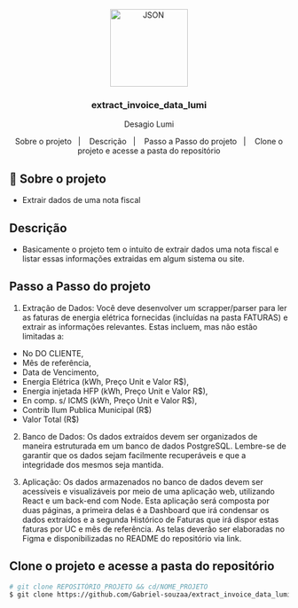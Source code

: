 <div align="center">
	 <img alt="JSON" align="center" src="https://uploads-ssl.webflow.com/62f9249c43126cafce10bc33/62fd12497ffcb83b28ea3309_logo-lumi-white.svg" width="140px">
</div>

<div align="center">
  <h3>
    extract_invoice_data_lumi
  </h3>

  <p>
  Desagio Lumi
  <p>
    <a >Sobre o projeto</a>&nbsp;&nbsp;&nbsp;|&nbsp;&nbsp;&nbsp;
    <a > Descrição</a>&nbsp;&nbsp;&nbsp;|&nbsp;&nbsp;&nbsp;
    <a >Passo a Passo do projeto</a>&nbsp;&nbsp;&nbsp;|&nbsp;&nbsp;&nbsp;
    <a>Clone o projeto e acesse a pasta do repositório</a>
  </p>

</div>

## 📘 Sobre o projeto

- <p>Extrair dados de uma nota fiscal</p>

## Descrição

- <p>Basicamente o projeto tem o intuito de extrair dados uma nota fiscal e listar essas informações extraidas em algum sistema ou site. </p>


## Passo a Passo do projeto

1. Extração de Dados:
Você deve desenvolver um scrapper/parser para ler as faturas de energia elétrica
fornecidas (incluídas na pasta FATURAS) e extrair as informações relevantes. Estas
incluem, mas não estão limitadas a:
 - No DO CLIENTE,
 - Mês de referência,
 - Data de Vencimento,
 - Energia Elétrica (kWh, Preço Unit e Valor R$),
 - Energia injetada HFP (kWh, Preço Unit e Valor R$),
 - En comp. s/ ICMS (kWh, Preço Unit e Valor R$),
 - Contrib Ilum Publica Municipal (R$)
 - Valor Total (R$)

2. Banco de Dados:
Os dados extraídos devem ser organizados de maneira estruturada em um banco de
dados PostgreSQL. Lembre-se de garantir que os dados sejam facilmente recuperáveis
e que a integridade dos mesmos seja mantida.

3. Aplicação:
Os dados armazenados no banco de dados devem ser acessíveis e visualizáveis por meio
de uma aplicação web, utilizando React e um back-end com Node. Esta aplicação será
composta por duas páginas, a primeira delas é a Dashboard que irá condensar os dados
extraídos e a segunda Histórico de Faturas que irá dispor estas faturas por UC e mês de
referência. As telas deverão ser elaboradas no Figma e disponibilizadas no README do
repositório via link.

## Clone o projeto e acesse a pasta do repositório

```bash
# git clone REPOSITÓRIO_PROJETO && cd/NOME_PROJETO
$ git clone https://github.com/Gabriel-souzaa/extract_invoice_data_lumi.git && cd extract_invoice_data_lumi
```